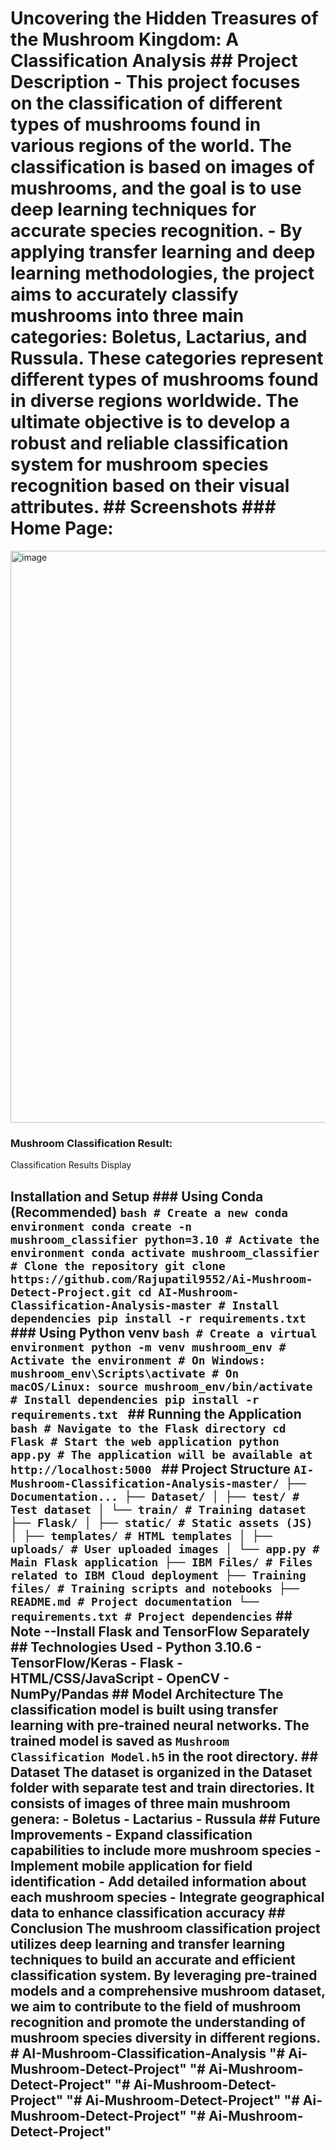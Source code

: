 # **Uncovering the Hidden Treasures of the Mushroom Kingdom: A Classification Analysis** ## **Project Description** - This project focuses on the classification of different types of mushrooms found in various regions of the world. The classification is based on images of mushrooms, and the goal is to use deep learning techniques for accurate species recognition. - By applying transfer learning and deep learning methodologies, the project aims to accurately classify mushrooms into three main categories: Boletus, Lactarius, and Russula. These categories represent different types of mushrooms found in diverse regions worldwide. The ultimate objective is to develop a robust and reliable classification system for mushroom species recognition based on their visual attributes. ## **Screenshots** ### Home Page:
<img width="1918" height="915" alt="image" src="https://github.com/user-attachments/assets/6c971ffd-8106-43bb-b4f4-b527c4715aad" />


### Mushroom Classification Result:
Classification Results Display

## **Installation and Setup** ### Using Conda (Recommended) ```bash # Create a new conda environment conda create -n mushroom_classifier python=3.10 # Activate the environment conda activate mushroom_classifier # Clone the repository git clone https://github.com/Rajupatil9552/Ai-Mushroom-Detect-Project.git cd AI-Mushroom-Classification-Analysis-master # Install dependencies pip install -r requirements.txt ``` ### Using Python venv ```bash # Create a virtual environment python -m venv mushroom_env # Activate the environment # On Windows: mushroom_env\Scripts\activate # On macOS/Linux: source mushroom_env/bin/activate # Install dependencies pip install -r requirements.txt ``` ## **Running the Application** ```bash # Navigate to the Flask directory cd Flask # Start the web application python app.py # The application will be available at http://localhost:5000 ``` ## **Project Structure** ``` AI-Mushroom-Classification-Analysis-master/ ├── Documentation... ├── Dataset/ │ ├── test/ # Test dataset │ └── train/ # Training dataset ├── Flask/ │ ├── static/ # Static assets (JS) │ ├── templates/ # HTML templates │ ├── uploads/ # User uploaded images │ └── app.py # Main Flask application ├── IBM Files/ # Files related to IBM Cloud deployment ├── Training files/ # Training scripts and notebooks ├── README.md # Project documentation └── requirements.txt # Project dependencies ``` ## **Note** --Install Flask and TensorFlow Separately ## **Technologies Used** - Python 3.10.6 - TensorFlow/Keras - Flask - HTML/CSS/JavaScript - OpenCV - NumPy/Pandas ## **Model Architecture** The classification model is built using transfer learning with pre-trained neural networks. The trained model is saved as `Mushroom Classification Model.h5` in the root directory. ## **Dataset** The dataset is organized in the Dataset folder with separate test and train directories. It consists of images of three main mushroom genera: - Boletus - Lactarius - Russula ## **Future Improvements** - Expand classification capabilities to include more mushroom species - Implement mobile application for field identification - Add detailed information about each mushroom species - Integrate geographical data to enhance classification accuracy ## **Conclusion** The mushroom classification project utilizes deep learning and transfer learning techniques to build an accurate and efficient classification system. By leveraging pre-trained models and a comprehensive mushroom dataset, we aim to contribute to the field of mushroom recognition and promote the understanding of mushroom species diversity in different regions. # AI-Mushroom-Classification-Analysis "# Ai-Mushroom-Detect-Project" "# Ai-Mushroom-Detect-Project" "# Ai-Mushroom-Detect-Project" "# Ai-Mushroom-Detect-Project" "# Ai-Mushroom-Detect-Project" "# Ai-Mushroom-Detect-Project"
